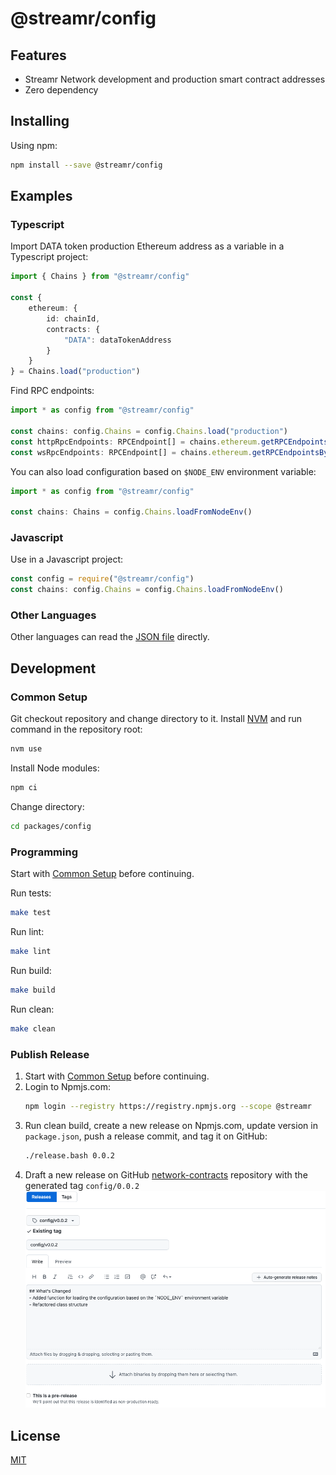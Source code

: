 # @streamr/config

## Features
- Streamr Network development and production smart contract addresses
- Zero dependency

## Installing
Using npm:
```bash
npm install --save @streamr/config
```

## Examples
### Typescript
Import DATA token production Ethereum address as a variable in a Typescript project:
```typescript
import { Chains } from "@streamr/config"

const {
    ethereum: {
        id: chainId,
        contracts: {
            "DATA": dataTokenAddress
        }
    }
} = Chains.load("production")
```

Find RPC endpoints:
```typescript
import * as config from "@streamr/config"

const chains: config.Chains = config.Chains.load("production")
const httpRpcEndpoints: RPCEndpoint[] = chains.ethereum.getRPCEndpointsByProtocol(config.RPCProtocol.HTTP)
const wsRpcEndpoints: RPCEndpoint[] = chains.ethereum.getRPCEndpointsByProtocol(config.RPCProtocol.WEBSOCKET)
```

You can also load configuration based on `$NODE_ENV` environment variable:
```typescript
import * as config from "@streamr/config"

const chains: Chains = config.Chains.loadFromNodeEnv()
```

### Javascript
Use in a Javascript project:
```javascript
const config = require("@streamr/config")
const chains: config.Chains = config.Chains.loadFromNodeEnv()
```

### Other Languages
Other languages can read the [JSON file](./src/networks.json) directly.

## Development
### Common Setup
Git checkout repository and change directory to it.
Install [NVM](https://github.com/nvm-sh/nvm) and run command in the repository root:
```bash
nvm use
```

Install Node modules:
```bash
npm ci
```

Change directory:
```bash
cd packages/config
```

### Programming
Start with [Common Setup](#common-setup) before continuing.

Run tests:
```bash
make test
```

Run lint:
```bash
make lint
```

Run build:
```bash
make build
```

Run clean:
```bash
make clean
```

### Publish Release
1. Start with [Common Setup](#common-setup) before continuing.
1. Login to Npmjs.com:
    ```bash
    npm login --registry https://registry.npmjs.org --scope @streamr
    ```
1. Run clean build, create a new release on Npmjs.com, update version in `package.json`, push a release commit, and tag it on GitHub:
    ```bash
    ./release.bash 0.0.2
    ```
1. Draft a new release on GitHub [network-contracts](https://github.com/streamr-dev/network-contracts/releases) repository with the generated tag `config/0.0.2`
	![Draft a new release on GitHub](./docs/draft-release-github.png "Drafting a new release")
## License
[MIT](LICENSE)
